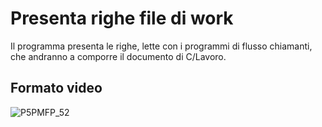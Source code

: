 # Presenta righe file di work
Il programma presenta le righe, lette con i programmi di flusso chiamanti, che andranno a comporre il documento di C/Lavoro.

## Formato video
![P5PMFP_52](https://doc.smeup.com/immagini/MBDOC_OGG-P_V5AT51W/P5PMFP_52.png)